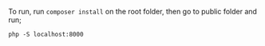 To run, run `composer install` on the root folder, then go to public folder and run;

`php -S localhost:8000`
